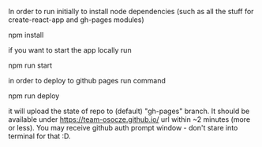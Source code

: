In order to run initially to install node dependencies (such as all the stuff for create-react-app and gh-pages modules)

npm install

if you want to start the app locally run

npm run start

in order to deploy to github pages run command

npm run deploy

it will upload the state of repo to (default) "gh-pages" branch. It should be available under https://team-osocze.github.io/ url within ~2 minutes (more or less). You may receive github auth prompt window - don't stare into terminal for that :D.
